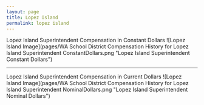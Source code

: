 ```yaml
---
layout: page
title: Lopez Island
permalink: lopez island
---
```



Lopez Island Superintendent Compensation in Constant Dollars
![Lopez Island Image](pages/WA School District Compensation History for Lopez Island Superintendent ConstantDollars.png "Lopez Island Superintendent Constant Dollars")
___

Lopez Island Superintendent Compensation in Current Dollars
![Lopez Island Image](pages/WA School District Compensation History for Lopez Island Superintendent NominalDollars.png "Lopez Island Superintendent Nominal Dollars")